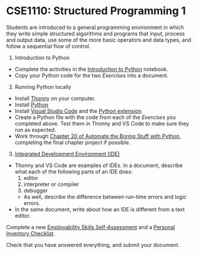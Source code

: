 # CSE1110: Structured Programming 1

Students are introduced to a general programming environment in which they write simple structured algorithms and programs that input, process and output data, use some of the more basic operators and data types, and follow a sequential flow of control.

1. Introduction to Python
  * Complete the activities in the [Introduction to Python](https://hub.callysto.ca/jupyter/hub/user-redirect/git-pull?repo=https%3A%2F%2Fgithub.com%2Fcallysto%2Fcurriculum-notebooks&branch=master&subPath=TechnologyStudies/IntroductionToPython/introduction-to-python.ipynb&depth=1) notebook.
  * Copy your Python code for the two *Exercises* into a document.
2. Running Python locally
  * Install [Thonny](https://thonny.org) on your computer.
  * Install [Python](https://www.python.org/downloads) 
  * Install [Visual Studio Code](https://code.visualstudio.com) and the [Python extension](https://code.visualstudio.com/docs/languages/python).
  * Create a Python file with the code from each of the *Exercises* you completed above. Test them in Thonny and VS Code to make sure they run as expected.
  * Work through [Chapter 20 of Automate the Boring Stuff with Python](https://automatetheboringstuff.com/2e/chapter20), completing the final chapter project if possible.
3. [Integrated Development Environment (IDE)](https://en.wikipedia.org/wiki/Integrated_development_environment)
  * Thonny and VS Code are examples of IDEs. In a document, describe what each of the following parts of an IDE does:
    1. editor
    1. interpreter or compiler
    1. debugger
    * As well, describe the difference between run-time errors and logic errors.
  * In the same document, write about how an IDE is different from a text editor.

Complete a new [Employability Skills Self-Assessment](https://github.com/BevFacey/bevfacey.github.io/blob/main/Documents/EmployabiltySkillsRubric.pdf) and a [Personal Inventory Checklist](https://github.com/BevFacey/bevfacey.github.io/blob/main/Documents/PersonalInventoryChecklist.pdf).

Check that you have answered everything, and submit your document.

